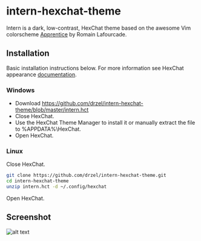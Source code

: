 # intern-hexchat-theme
Intern is a dark, low-contrast, HexChat theme based on the awesome Vim colorscheme [Apprentice](https://github.com/romainl/Apprentice) by Romain Lafourcade.
## Installation
Basic installation instructions below. For more information see HexChat appearance [documentation](https://hexchat.readthedocs.org/en/latest/appearance.html).
### Windows
+ Download https://github.com/drzel/intern-hexchat-theme/blob/master/intern.hct
+ Close HexChat.
+ Use the HexChat Theme Manager to install it or manually extract the file to %APPDATA%\HexChat.
+ Open HexChat.
### Linux
Close HexChat.
``` bash
git clone https://github.com/drzel/intern-hexchat-theme.git
cd intern-hexchat-theme
unzip intern.hct -d ~/.config/hexchat
```
Open HexChat. 
## Screenshot
![alt text](http://i.imgur.com/NaAJ9G4.png "Screenshot")
